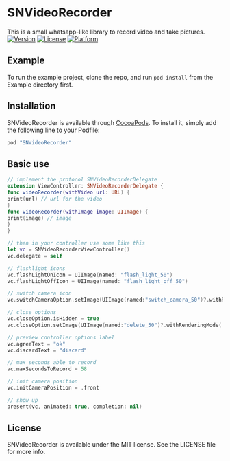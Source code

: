# SNVideoRecorder

This is a small whatsapp-like library to record video and take pictures.
[![Version](https://img.shields.io/cocoapods/v/SNVideoRecorder.svg?style=flat)](http://cocoapods.org/pods/SNVideoRecorder)
[![License](https://img.shields.io/cocoapods/l/SNVideoRecorder.svg?style=flat)](http://cocoapods.org/pods/SNVideoRecorder)
[![Platform](https://img.shields.io/cocoapods/p/SNVideoRecorder.svg?style=flat)](http://cocoapods.org/pods/SNVideoRecorder)

## Example

To run the example project, clone the repo, and run `pod install` from the Example directory first.

## Installation

SNVideoRecorder is available through [CocoaPods](http://cocoapods.org). To install
it, simply add the following line to your Podfile:

```ruby
pod "SNVideoRecorder"
```

## Basic use

```swift
// implement the protocol SNVideoRecorderDelegate
extension ViewController: SNVideoRecorderDelegate {
func videoRecorder(withVideo url: URL) {
print(url) // url for the video
}
func videoRecorder(withImage image: UIImage) {
print(image) // image
}
}

// then in your controller use some like this
let vc = SNVideoRecorderViewController()
vc.delegate = self

// flashlight icons
vc.flashLightOnIcon = UIImage(named: "flash_light_50")
vc.flashLightOffIcon = UIImage(named: "flash_light_off_50")

// switch camera icon
vc.switchCameraOption.setImage(UIImage(named:"switch_camera_50")?.withRenderingMode(.alwaysTemplate), for: .normal)

// close options
vc.closeOption.isHidden = true
vc.closeOption.setImage(UIImage(named:"delete_50")?.withRenderingMode(.alwaysTemplate), for: .normal)

// preview controller options label
vc.agreeText = "ok"
vc.discardText = "discard"

// max seconds able to record
vc.maxSecondsToRecord = 58

// init camera position
vc.initCameraPosition = .front

// show up
present(vc, animated: true, completion: nil)
```

## License

SNVideoRecorder is available under the MIT license. See the LICENSE file for more info.

